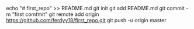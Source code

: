 echo "# first_repo" >> README.md
git init
git add README.md
git commit -m "first comfmit"
git remote add origin https://github.com/ferdyy18/first_repo.git
git push -u origin  master

